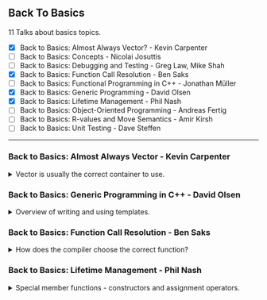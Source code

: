 <!--
// cSpell:ignore NTTP
-->

<link rel="stylesheet" type="text/css" href="../../markdown-style.css">

## Back To Basics

<summary>
11 Talks about basics topics.
</summary>

- [x] Back to Basics: Almost Always Vector? - Kevin Carpenter
- [ ] Back to Basics: Concepts - Nicolai Josuttis
- [ ] Back to Basics: Debugging and Testing - Greg Law, Mike Shah
- [x] Back to Basics: Function Call Resolution - Ben Saks
- [ ] Back to Basics: Functional Programming in C++ - Jonathan Müller
- [x] Back to Basics: Generic Programming - David Olsen
- [x] Back to Basics: Lifetime Management - Phil Nash
- [ ] Back to Basics: Object-Oriented Programming - Andreas Fertig
- [ ] Back to Basics: R-values and Move Semantics - Amir Kirsh
- [ ] Back to Basics: Unit Testing - Dave Steffen

---

### Back to Basics: Almost Always Vector - Kevin Carpenter

<details>
<summary>
Vector is usually the correct container to use.
</summary>

[Back to Basics: Almost Always Vector](https://youtu.be/VRGRTvfOxb4?si=EESDcTX28liWC3ZU), [slides](https://github.com/CppCon/CppCon2024/blob/main/Presentations/Back_to_Basics_Almost_Always_Vector.pdf), [github](https://github.com/kevinbcarpenter/almost-always-vector).

```cpp
include <array>
#include <iostream>
#include <vector>

int a[] = {0, 1, 2, 3, 4};

std::vector<int> c = {0, 1, 2, 3, 4};

auto main() -> int {
  std::cout << "C style array: " << sizeof(a) / sizeof(a[0]) << std::endl;
  std::cout << "Vector size: " << c.size() << std::endl;
  return 0;
}
```

<cpp>std::vector</cpp> is very popular. we can compare it to a C-style array. C-style arrays don't support deletions or adding elements, and we can't copy from one another (must do element-by-element assignment). the original paper for the vector (dynamic array) came out in 1992.\
we can look at the original definition, a templated class of dynamic array. it had only one templated parameter (no allocator parameter). over the years there were more member functions added, more ways to access element, iterators, allocators, modifiers...

#### Basics

different ways to create vectors, empty constructor, with a size, with a size and default value for all elements, or with the data elements we want. we can access elements with the index operator `[]` or the `at()` method, using index directly can go out of bounds, but using the methods checks the boundaries and throws an exception. we can always use `.data()` to retrieve the underlying C-style array from the vector.

#### Memory Management

a vector stores the data on the heap (actually using the provided allocator), C-style arrays are limited by the size of the stack (usually 8mb), unless we request the data from the heap with dynamic allocation.

(we can check the size of the stack on mac/linux with `ulimit -s` command)

| Stack                        | Heap                            |
| ---------------------------- | ------------------------------- |
| Fast - pointer adjustment    | Flexible - dynamic at runtime   |
| Automatic - easy clean up    | Large - bigger is better right? |
| Predictable - easy to debug  | Lifetime - !f(x) dependent      |
| Locality - cache performance | Sharing - between two threads   |
| Safety - see automatic       | Memory leaks                    |

> Use the stack when data is small doesn't need to persist beyond the function and you want speed.
> Use the heap when data is large, needs to persist, be flexible. Watch your toes.

Vector have a size and a capacity, the size is the number of elements currently in the container, while the capacity is the number of elements we can store before needing to allocate more memory from the heap. with old arrays, we have to manually manage the memory allocations and deletions, and manage copying the data and make sure to never access the memory address of the old array.\
We can use `.reserve()` to prevent allocations, if we have a guess how many elements we would want, we can allocate the data before hand, which will prevent allocating memory and prevent copies of the elements. we also have `.shrink_to_fit()`, which reduces the capacity. however, there is no guarantee the memory is really released, the behaviour is up to the C++ Standard Library implementation.\
The second template parameter is the allocator, we can use <cloud>std::pmr</cloud> allocator to allocate the memory on the stack, rather than the heap.

#### Iterators

Iterators are *usually* wrappers for pointers with some guardrails to minimize errors, the `*` operator will give us the underlying data (just like a pointer), but it's not always a pointer. it's an abstraction.\
There are different types of iterators, forward, backwards, bi-directional, random-access, some are const and some allow changes. The `.end()` iterator points to the element **after** the final element.

```cpp
#include <iostream>
#include <vector>

int main() {
  std::vector<int> co = {2019, 2020, 2021, 2022, 2023, 2024};

  std::cout << "Is range based for loop an iterator?s\n";
  for (auto yr : co) {
    std::cout << yr << " ";
  }

  std::cout << "\nIterator works as a pointer and not a copy...\n";
  for (auto it = co.begin(); it != co.end(); ++it) {
    std::cout << *it << " "; // Dereference the iterator to get the value
  }

  return 0;
}
```

Iterators can be invalidated, this depends on the container and the actions that happened since it was created. ([documentation](https://en.cppreference.com/w/cpp/container#Iterator_invalidation), [video](https://youtu.be/Fv8oj8EdssY?si=AIfpp3gOqXNXQkfI)), the <cpp>std::erase</cpp> used to be an issue, as it would have to be paired with <cpp>std::remove</cpp>.

#### Algorithms

we use a lot of algorithms with unary predicates and iterators. it can be a function pointer, a functor or a lambda.

#### Container Comparisons

comparing to other containers:

- <cpp>std::list</cpp> (double linked list) - for multiple insertions and deletions
- <cpp>std::deque</cpp> - allows random access, but also fast when working on the front and back of the data.
- <cpp>std::map</cpp> - not the same thing.

#### Why Almost Always Vector

- cache friendly
- efficient
- practical
- allows random access
- versatile

</details>

### Back to Basics: Generic Programming in C++ - David Olsen

<details>
<summary>
Overview of writing and using templates.
</summary>

[Back to Basics: Generic Programming in C++](https://youtu.be/0_0HsEBsgPc?si=IqN1Kk4OWX8RpwPo), [event](https://cppcon2024.sched.com/event/1gZdo/back-to-basics-generic-programming), [slides](https://github.com/CppCon/CppCon2024/blob/main/Presentations/Back_to_Basics_Generic_Programming.pdf).

generic - not specified or specialized, fits a wide variety of needs.\
generic programming - writing code that works across different types.

guidelines

> - Define templates in header files
> - Substitution checks the declaration and template arguments
> - Instantiation checks the entire definition
> - SFINAE: Substitution Failure Is Not An Error
> - Let the compiler deduce arguments for a function template
> - Constrain your template parameters
> - Keep it simple

#### Templateing basics

the basic example of computing a sum from container elements.

```cpp
template <class C, class T>
T sum(C container) {
  T result = 0;
  for (T value : container) {
    result += value;
  }
  return result;
  }
```

this is static polymorphism, the template is resolved at compiled time, and the appropiate functions are generated. in other languages, we call this "Generics", but in C++ it's called templates.

defining a template:

> template \<template-parameters\> declaration;
>
> declaration can be:
>
> - class / struct
> - function
> - type alias
> - variable
> - <cpp>concept</cpp>
>
> template-parameter is\
> `class | typename identifier [= default-value]`
>
> Template definition should be in a header file.

example of templates

```cpp

// class
template <typename T, typename U>
class pair {
  T m0;
  U m1;
public:
  pair() { }
  pair(T v0, U v1) : m0(v0), m1(v1) { }
  T first() const { return m0; }
  U second() const { return m1; }
};

// method
template <class T>
void swap_pointed_to(T* a, T* b) {
  T temp = *a;
  *a = *b;
  *b = temp;
}

// type alias declaration
template <class T> using ptr = T*;
// type alias declaration - almost meta programming
template <class Iter1, class Iter2>
using result_type = typename std::common_type<typename std::iterator_traits<Iter1>::value_type, typename std::iterator_traits<Iter2>::value_type>::type;

// variable template definition
template <class T>
constexpr bool is_big_and_trivial = sizeof(T) > 16 &&std::is_trivially_copyable<T>::value && std::is_trivially_destructible<T>::value;
```

three kinds of template parameters (what goes inside the diamond brackets), the value must be known at compile time. the name (identifier) is optional, in case it's not used. we can provide a default value, if the user doesn't provide one. we can define the template parameter as variadic (not default values), we just add `...` before the parameter name.

> - type template parameter `class|typename identifier`
> - non-type template parameter (NTTP) `type|auto identifier`
> - template template parameter `template<template-parameter> class|typename identifier`

as an example, <cpp>std::array</cpp> has a a non-type template parameter - the array size.\
we can have a class template with templated methods, following the same syntax. they can be defined in a cpp file, but it's easier to write them in the class header.

when we use a template, sometimes the compiler can deduce the the types based on the arguments.

#### Substituion & Instantiations

first substituion happens, and the instantiations, the first checks the template parameters and how the types fit it, while the second checks the template body.

> Substitution:
>
> - Substitute template arguments for template parameters
> - Results in class declaration or function declaration
> - Checks the correctness of the template arguments
>
> Instantiation
>
> - Full definition of the class or function or type alias or variable
> - Happens after substitution, only when full definition is needed
> - Checks the correctness of the definition

there are cases when we don't need an instantiation. such as in class templates.

> - Substitution without instantiation in two contexts
>   - Incomplete type is sufficient
>   - Class template partial specialization resolution
> - Results in an incomplete class type
>   - Contents of the class are not checked
>   - Only the template arguments are checked

for function templates, the substituion happens during overload resolution, which is how we get SFINAE.

> - Substitution happens during overload resolution
>   - Unselected overloads are not instantiated
> - Results in function declaration
>   - Only function signature is checked
>     - Including parameters, return type, noexcept clause
> - Function body is not checked

class template instantiation - creating a "real" class. uses mangled names.

> - Replace template parameters with template arguments in the class definition
> - Results in a complete class definition
> - Member functions are not instantiated until they are used

the class instantiation can fail, if the resulting class definition is not valid, like defining the a c-style array as the template parameters when instantiating a pair.

function template instantiation:

> - Replace template parameters with template arguments in the function definition
> - Results in a complete function definition

SFINAE - Substitution Failure Is Not An Error:

> - A failure during substitution does not fail compilation
>   - Instead, the candidate is discarded
> - A function overload that fails substitution is not a viable candidate
> - This feature is necessary for function templates and class
> - template partial specializations to be useful

if there is no matching substitute, then we get an error, but as long as one match exists, we can move forward.

#### Using Class Templates

`class-template-name <template-arguments>`

this results in a regular type, each instantiation is a type of it's own.

```cpp
// regular distinct classes
struct A {};
struct B {};
A a;
B b = a; // error
B* bp = &a; // error

// template distinct types

template<class T> struct D {};

D<int> di;
D<double> dd = di; // error, cant convert
D<double>* ddp = & di; // error
D<const int> dci = di; // error
D<const int>* dci_p = &di; // error
```

##### Class Template Argument Kinds

Matching the type to the way the template was declared (class, typename, auto). the <cpp>std::array</cpp> requires a constant <cpp>std::size_t</cpp> as the template parameter, so it can't accept a type. templated templates must match as well.

#### Using Function Templates

> - Use function template like a regular function
> - Let the compiler deduce the arguments
>   - Unless the function's API requires explicit template arguments

#### Constraints

listing the requirements of the template, like requiring them to be copyable, default constructable, etc... they can be checked in the substituion phase, so we can use the to remove methods from the overload set.

> - Requirements on a template argument
> - Checked during substitution, not instantiation
> - Often make use of concepts and requires clauses

C++20 added concepts (the <cpp>requires</cpp> clause), but we have ways to do the same even without it. there are many ways to write it.

- <cpp>std::enable_if</cpp>
- <cpp>std::is_integral\<T>::value</cpp>
- <cpp>std::is_integral_v\<T></cpp>

#### Writing Class Templates

Keep it simple

> - Keep It Simple and Straightforward
> - No fancy template metaprogramming or type-based  metafunctions
> - Make it easy for your users

document the requirements

> - Document expectations for the template parameters
>   - In code if possible
>     - via constraints
>   - In documentation otherwise
> - Member functions can have additional requirements

specialized templates

> - Sometimes one instantiation of a class template should behave differently than the others
> - we could tell the user to define a class to be used in place of the normal instantiation
> - Specialization can have a completely different interface
>   - But that is usually a bad idea

specialization example - a `sizeof` operator that won't fail for incomplete types.

```cpp
template <class T>
struct safe_sizeof {
  static constexpr std::size_t value = sizeof(T);
};

template <>
struct safe_sizeof<void> {
  static constexpr std::size_t value = 0;
};
```

it's also possible to have partial specializations

> Sometimes you want to specialize for one template parameter,
but not for all of them, Or specialize when one template parameter fits a pattern.\
> Similar to full specialization, but template parameter list is not empty.

```cpp
template <class T>
struct safe_sizeof {
  static constexpr std::size_t value = sizeof(T);
};

template <>
struct safe_sizeof<void> {
  static constexpr std::size_t value = 0;
};

template <class T>
struct safe_sizeof<T[]> {
  // Matches any array with unspecified bound
  static constexpr std::size_t value = 0;
};

template <class R, class... Args>
struct safe_sizeof<R(Args...)> {
  // Matches any function type
  static constexpr std::size_t value = 0;
};
```

but there is an easier way to do this, rather than defining more and more specializations, we can flip things around, and define the substitution to require the <cpp>sizeof</cpp> operator to be valid.

```cpp
template <class T>
constexpr std::size_t safe_sizeof = 0;

template <class T> requires (sizeof(T) > 0)
constexpr std::size_t safe_sizeof<T> = sizeof(T);
```

> Specialization Allowed?
>
> - Class template: Yes
> - Variable template: Yes
> - Type alias template: No
> - Concept: No
> - Function template: see next section

Type Alias Specialization Workaround, actually used in the standard library.

```cpp
template <class T>
struct remove_pointer {
  using type = T;
};

template <class T>
struct remove_pointer<T*> {
  using type = T;
};

template <class T>
using remove_pointer_t = typename remove_pointer<T>::type;
```

sometimes we need to help the compiler so the `typename` keyword is added.

> Compiler needs help parsing template definition.
> Keyword typename must precede any qualified type name that
depends on a template parameter.

as an example, the outcome of the code below depends on the types.

```cpp
A * B(C(D)); // what is this?
```

- if A not a typename (is a value), this is Expression statement: multiply A and `B(C(D))`.
- if A is a type name, but either B or D are not, then this is variable definition: B is a variable of type pointer-to-A with the initial value of `C(D)`.
- if A, C and D are all type names, then this is a Function declaration: B is a function with parameter pointer-to-(function with parameter D returning C) returning pointer-to-A

> Keyword typename must precede any qualified type name that
**depends on a template parameter**

if the keyword doesn't exists, then the compiler won't consider this a type.

#### Writing Function Templates

> Make all template parameters deducible (Except when you can't).

if the type is only in the result, then it can't be deduced. we can also not deduce the parent type of a function parameter .

```cpp
template <class Result, class Source>
Result my_fancy_cast(const Source& src) {
// ...
}

template <class T>
void f(typename T::type arg) { }

template <class T> struct A {
  using type = T;
};

template <class T>
void g(typename A<T>::type arg) { }
```

we should avoid complicated overload sets, they are already complex, and adding templates to the mix just makes things harder.

side example, two overload of <cpp>std::vector</cpp> constructor which use either parentheses or curly braces, and behave differently.

we should avoid functions that accept anything and have a simple common name, otherwise we might get something like namespace pollution.

> Function Template Specialization
>
> - What is allowed:
>   - Full specialization of non-member function templates
> - What is not allowed:
>   - Partial specialization of non-member function templates
>   - Any specialization of member function templates

but we shouldn't do this at all. either use a template overload or a non-template overload.
</details>

### Back to Basics: Function Call Resolution - Ben Saks

<details>
<summary>
How does the compiler choose the correct function?
</summary>

[Back to Basics: Function Call Resolution](https://youtu.be/ab_RzvGAS1Q?si=CBGqcANi8BVBoJLz), [slides](https://github.com/CppCon/CppCon2024/blob/main/Presentations/Back_to_Basics_Function_Call_Resolution.pdf), [event](https://cppcon2024.sched.com/event/1gZdm/back-to-basics-function-call-resolution).

C++ allows multiple functions with the same name.

- name hiding
- function overloading
- function templates

when the compiler sees a function call, it needs to choose which function to use.

- Function overloading and overload resolution
- Name lookup
- Default function arguments
- Function templates

function overloading is declaring functions with the same name in the same scope.

```cpp
int put(int c);
int put(int c, FILE *f);
int put(char const *s);
int put(char const *s, FILE *f);
```

the compiler matches the number and types of argument in the function call and compares to function parameters in the definitions. the compiler is allowed to perform some conversions to match the types.\
when there are multiple candidates for a function, there is a ranking process.

- best match - "exact"
  - no conversion
  - array-to-pointer
  - qualification conversion (like <cpp>const</cpp>)
- Promotion
  - integral promotion
  - floating point promotion
- Conversion - "expensive"
  - integral conversion
  - floating point conversion
  - pointer conversion
  - boolean conversion

if there is a tie (multiple candidates in the same category), the call is ambiguous and we get an error.

the literal zero (`0`) is the only integer with an implicit conversion to a pointer type (`NULL` is defined as 0). if we had a function call with any other integer (or just a integer variable), it won't consider pointer conversion.\
if we have multiple arguments that differ, there is raking process that matches the options:

```cpp
void f(double x, double y, double z);
void f(double x, int y, double z);

f(1.1, 2, 3); // could work with either function by itself
```

> For a given call, function $F_i$ is a better match than $F_j$ if:
>
> - for every argument $A_k$ in the call, $F_i$'s conversion for $A_k$ is no worse than $F_j$'s conversion for $A_k$, and
> - for at least one argument $A$ in the call, $F_i$'s conversion for A is better than $F_j$'s conversion for $A$

so in our example, the second argument is an exact match, which makes the second option a strictly better match.

the function signature is the function name and parameter type list (also the enclosing namespace). with a member function, it includes the class, cv-qualifiers (<cpp>const</cpp> and <cpp>volatile</cpp>) and ref-qualifiers (reference `&` or temporary `&&`).\
declarations are stored in the compiler symbol table, which is why we sometimes need to forward declare types.

```cpp
class widget { // stores widget
public:
  string name() const; // looks up string; stores name
};
```

#### Name Lookup

> In C++, declarations can appear at:
>
> - local scope: inside a function declaration, including that function's parameter list or a block nested inside a function definition
>   - A name declared at local scope is in scope to the end of the function declaration or block containing that name.
> - class scope: in the brace-enclosed body of a class definition.
>   - A name declared at class scope is in scope to the end of its class definition .and within the parameter list and body of a member definition of the same class.
> - namespace scope: outside of any function, class, structure, or union, whether global or in some other namespace.
>   - A name declared at namespace scope is in scope to the end of its namespace definition, which for the global scope is the end of its translation unit.

Qualified names appear after (to the right) of `::`, `.` or `->`, non-qualified names aren't. the process of looking a qualified name is different. with a qualified name, we first determine what appears before the qualifying symbol:

- namespace - search in the namespace scope
- class name, object or pointer to object - search in the object or class, and if missing, search in the base class (direct first, and then to indirect).

if the lookup doesn't find anything, the compilation fails.\
for unqualified names, the process is different. it behaves like name lookup in classic C

```cpp
namespace S {
  int m, n;
  void f(int n) {
    m = n; // m refers to S::m; n refers to parameter
  }
}
```

the look up starts in the local scope, first in the code block, and then working outward. next the compiler searches in the namespace scope, starting with the current namespace and working outward to the global namespace scope. if the name is inside a function member of a class, it also looks at the class scope and the base class scopes. this happens after the local scope and before the namespaces.\
name lookup takes precedence over overload resolution. the candidates come from the lookup, so even if one candidate would be better than another based on the ranking process, it won't be considered if the name lookup process was matched before reaching that scope.

```cpp
int put(int c); // (1) not found
int put(int c, FILE *f); // (2) not found

namespace N {
  int put(char const *s); // (3) found
  int put(char const *s, FILE *f); // (4) found
  void f(int c) {
    put(c); // (5) error: no valid match
  }
}
```

in this example, the call `put(c)` only considers the functions in the N namespace, and since neither are valid matches (it's only one argument, and a non-zero integer can't be converted to a pointer), it doesn't look at the other options.

```cpp
class Base {
public:
  void f(int n);
};

class Derived: public Base {
public:
  void f(double d); // hides Base::f(int)
};

Derived dx;
dx.f(3);
```

the name lookup concludes when seeing the function in the derived class, even if a 'better' match exists in the base class.

> Argument-Dependent Lookup
>
> - Actually, it's not quite true that overloaded functions "must be in the same scope".
> - There's one more facet of unqualified name lookup to consider: argument dependent lookup (ADL).
> - ADL is specifically for unqualified function names in function calls.
> - ADL adds this name lookup rule:
>   - For each argument in the function call whose type is declared in a namespace, look in that namespace for the function name, as well as in other scopes searched by the usual name lookup.

if there was no argument dependent lookup

```cpp
namespace N {
  class T;
  void f(T &r);
}

N::T x;
f(x); // compile error w/o ADL: never looks in N
N::f(x); // OK w/o ADL: finds f in N
```

because ADL exits, and since type `T` is in the `N` namespace, we also search for the `f()` function in that namespace and we can match the function there. this is important mostly for overloaded operators. lets take the same example and replace the values.

```cpp
// <string>
#include <iosfwd>
namespace std {
  class string;
  ostream &operator<<(ostream &, string const &);
/* ...*/
}

// other file

#include <iostream>
#include <string>

std::string s;
std::operator<<(std::cout, s); // OK w/o ADL
std::cout << s; // compile error w/o ADL
operator<<(std::cout, s); // compile error w/o ADL
```

> Sutter's Interface Principle\
> Sutter (2000) offers some advice for grouping code into namespaces based on what he calls the Interface Principle:
>
> - "For a class X, all functions, including free functions, that both "mention" X and are "supplied with" X are logically part of X, because they form part of the interface of X."
> If you put a class into a namespace, be sure to put of its interface functions into the same namespace.

function declarations found via ADL are considered the same way as functions found via the unqualified name lookup.

#### Default Arguments

functions can have default arguments. the default argument is not part of the signature. when considering the cost of an overloaded function, 'filling in' the default is considered free.

```cpp
void g(double d);
void g(int x, int y = 1);

g(0); // calls g(int,int)
g(0.0); // calls g(double)
```

so in the code above, even if we only have one argument, adding the default doesn't effect the ranking, and it is considered an exact match.

#### Function Templates

a function template isn't a function by itself, it's something that is instantiated into a function during compilation.

```cpp
template <typename T>
constexpr T const &max(T const &a, T const &b) {
  return (a > b) ? a : b;
}
```

we can often omit the template type and rely on template argument deduction.

```cpp
int i, j;
float f, g;

int k = max(i, j); // calls max<int>(i, j)
float h = max(f, g); // calls max<float>(f, g)
```

the compiler doesn't allow converting on deduced template calls, it will only do converting if we explicitly specify the template argument.

> - when performing template argument deduction, the compiler doesn't consider most type conversions.
> - For example, although there's normally a standard conversion from int to
double, the compiler won't convert x into a doublein this call:
>
> ```cpp
> int x = 1;
> double y = 2.5;
> double z = max(x, y); // compile error: can't deduce T
> ```
>
> Instead, the compiler rejects the call.

if the compiler sees a tie between an overloaded function and a function template, it will prefer the non-templated type. we can always force use the templated version if we specify the template and the type argument

```cpp
template <typename T>
constexpr T const &max(T const &a, T const &b);

constexpr char const *max(char const *a, char const *b) {
  return strcmp(a, b) > 0 ? a : b; // not templated
}

char const N[] = "Nancy";
char const D[] = "Dan";
char const *p;
p = max(D, N); // calls non-template max
t = max<char const *>(D, N); // calls template max
```

#### The Two Steps Swap

looking at the <cpp>std::swap</cpp> and customization points, the c++ standard has a generic swap function using move mechanics. but it might be better to have type specific swaps.

```cpp
template <typename T>
void std::swap(T &a, T &b) {
  T temp {std::move(a)};
  a = std::move(b);
  b = std::move(temp);
}

namespace Saks {
  class string {
    friend void swap(string &a, string &b);
  private:
    std::size_t stored_length;
    char *actual_str;
  };

  // probably better than default swap
  void Saks::swap(string &a, string &b) {
    std::swap(a.stored_length, b.stored_length);
    std::swap(a.actual_str, b.actual_str);
  }
}
```

however, it's still possible for a user to accidentally use the regular swap rather than the specialized one.

```cpp
class Person {
public:
  void swap(Person &other);
private:
  Saks::string name;
  unsigned idnum;
};

// explicitly using the std::swap
void Person::swap(Person &other) {
  std::swap(name, other.name); // oops, uses std::swap
  std::swap(idnum, other.idnum);
}

// better version
void Person::swap(Person &other) {
  using std::swap;
  swap(name, other.name); // OK, uses Saks::swap
  swap(idnum, other.idnum);
};
```

the mistaken version uses qualified names <cpp>std::swap</cpp>, the other version brings in the function block with the `using` statement, and then we allow the function resolution to work. the argument dependant lookup will bring the SAKS namespace into the mix, and the non-template function would be preferred.

</details>

### Back to Basics: Lifetime Management - Phil Nash

<details>
<summary>
Special member functions - constructors and assignment operators.
</summary>

[Back to Basics: Lifetime Management](https://youtu.be/aMvIv6blzBs?si=idrxVJlxd4lvTw_3), [slides](https://github.com/CppCon/CppCon2024/blob/main/Presentations/Back_to_Basics_Lifetime_Management.pdf), [event](https://cppcon2024.sched.com/event/1gZes/back-to-basics-lifetime-management).

lifetime phases:

- construction
- assignment
- destruction

> lessons from the "Effective C++ book" - "Do as the ints do":
>
> - "Adhere to the principle of least astonishment"
> - "Recognize that anything somebody can do, they will do. They'll throw exceptions, they'll assign objects to themselves, they'll use objects before giving them values"
> - "As a result, make your classes easy to use correctly and hard to use incorrectly".

even complex types such as <cpp>std::vector</cpp> follow the same lifetime phases. it's also true for pointers.

- constructors
  - default constructor <cpp>T()</cpp>
  - custom constructor <cpp>T(a, b, c)</cpp>
  - copy constructor <cpp>T(T &)</cpp>
  - move constructor <cpp>T(T &&)</cpp>
- assignments
  - copy assignment <cpp>operator=(T const&)</cpp>
  - move assignment <cpp>operator=(T &&)</cpp>
- destruction
  - destructor <cpp>~T()</cpp>

those are the special member functions - we usually get them (except the custom constructor) from the compiler, as long as we don't do something to prevent it. if we want to tell the compiler to generate them, we use the <cpp>=default;</cpp> for them.\
we prefer default member initialization over doing work in the empty constructor.

- the rule of three/five - if we define one of the constructors or the assignment operators, we should define all of them (or explicitly <cpp>default</cpp> them).
- rule of zero - Always strive to have the compiler  generated Special Member  functions do the right thing.

showing examples of stuff, some stuff missing and breaking. pointers, ownership, which guidelines to follow, etc...

```cpp
Widget(Widget const& other) :
  name(other.name),
  age(other.age),
  gadget(new Gadget(*other.gadget)) {}

Widget& operator=(Widget const& other) {
  Widget temp(other);
  using std::swap;
  swap(name, temp.name);
  swap(age, temp.age);
  swap(gadget, temp.gadget);
  return *this;
}
```

the <cpp>using std::swap</cpp> trick inside the function scope to make sure we use the specialized swapping. using <cpp>std::move</cpp> on temporary object to call the move constructor if one exists, otherwise it uses the copy constructor. not forgetting <cpp>std::exchange</cpp> which returns the value of the first argument, and sets it to the second argument. move constructor should be <cpp>noexcept</cpp>, which gives performance boosts for some standard containers which want to use it, and if it's not marked as such, they will use the copy constructor instead.\
using smart pointers for ownership management: <cpp>std::unique_ptr</cpp>, <cpp>std::shared_ptr</cpp>, <cpp>std::make_unique</cpp>. if we have only value types or manager type, we should stick to the rule of zero. this is the best case.

</details>
